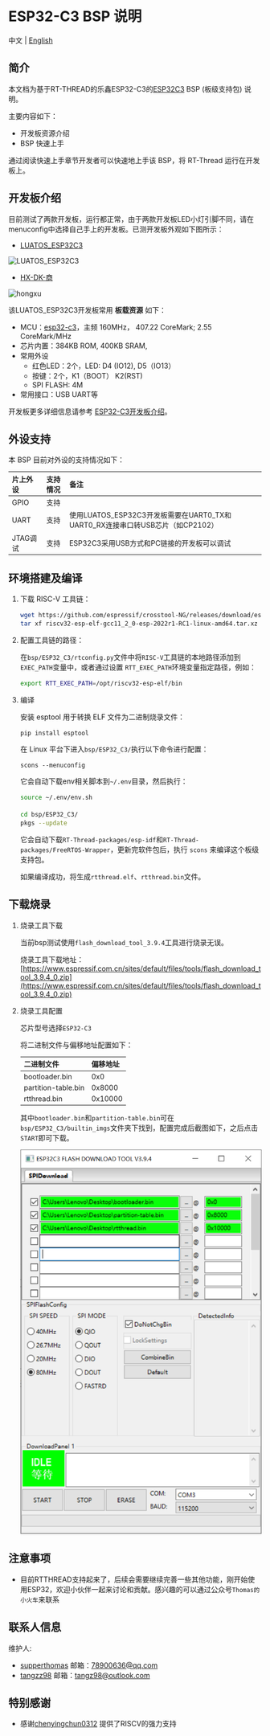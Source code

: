 
# ESP32-C3 BSP 说明

中文 | [English](README.md)

## 简介

本文档为基于RT-THREAD的乐鑫ESP32-C3的[ESP32C3](http://luatos.com/t/esp32c3) BSP (板级支持包) 说明。

主要内容如下：

- 开发板资源介绍
- BSP 快速上手

通过阅读快速上手章节开发者可以快速地上手该 BSP，将 RT-Thread 运行在开发板上。

## 开发板介绍

目前测试了两款开发板，运行都正常，由于两款开发板LED小灯引脚不同，请在menuconfig中选择自己手上的开发板。已测开发板外观如下图所示：

- [LUATOS_ESP32C3](https://wiki.luatos.com/chips/esp32c3/board.html)

![LUATOS_ESP32C3](images/luatos_esp32c3.png)

- [HX-DK-商](https://docs.wireless-tech.cn/doc/7/)

![hongxu](images/hx_shang.png)



该LUATOS_ESP32C3开发板常用 **板载资源** 如下：

- MCU：[esp32-c3](https://www.espressif.com/sites/default/files/documentation/esp32-c3_datasheet_en.pdf)，主频  160MHz， 407.22 CoreMark; 2.55  CoreMark/MHz
- 芯片内置：384KB ROM,  400KB SRAM,
- 常用外设
  - 红色LED：2个，LED: D4 (IO12), D5（IO13）
  - 按键：2个，K1（BOOT） K2(RST)
  - SPI FLASH: 4M 
- 常用接口：USB UART等

开发板更多详细信息请参考 [ESP32-C3开发板介绍](https://wiki.luatos.com/chips/esp32c3/board.html)。

## 外设支持

本 BSP 目前对外设的支持情况如下：

| **片上外设**      | **支持情况** | **备注**                              |
| :----------------- | :----------: | :------------------------------------- |
| GPIO              |     支持     |  |
| UART              |     支持     | 使用LUATOS_ESP32C3开发板需要在UART0_TX和UART0_RX连接串口转USB芯片（如CP2102）|
| JTAG调试          |     支持     | ESP32C3采用USB方式和PC链接的开发板可以调试                                |

## 环境搭建及编译

1. 下载 RISC-V 工具链：

    ```sh
    wget https://github.com/espressif/crosstool-NG/releases/download/esp-2022r1-RC1/riscv32-esp-elf-gcc11_2_0-esp-2022r1-RC1-linux-amd64.tar.xz
    tar xf riscv32-esp-elf-gcc11_2_0-esp-2022r1-RC1-linux-amd64.tar.xz
    ```

  2. 配置工具链的路径：

     在`bsp/ESP32_C3/rtconfig.py`文件中将`RISC-V`工具链的本地路径添加到`EXEC_PATH`变量中，或者通过设置 `RTT_EXEC_PATH`环境变量指定路径，例如：

     ```sh
     export RTT_EXEC_PATH=/opt/riscv32-esp-elf/bin
     ```

  3. 编译

     安装 esptool 用于转换 ELF 文件为二进制烧录文件：

     ```sh
     pip install esptool
     ```

     在 Linux 平台下进入`bsp/ESP32_C3/`执行以下命令进行配置：

     ```
     scons --menuconfig
     ```

     它会自动下载env相关脚本到`~/.env`目录，然后执行：

     ```sh
     source ~/.env/env.sh
     
     cd bsp/ESP32_C3/
     pkgs --update
     ```

     它会自动下载`RT-Thread-packages/esp-idf`和`RT-Thread-packages/FreeRTOS-Wrapper`，更新完软件包后，执行 `scons` 来编译这个板级支持包。

     如果编译成功，将生成`rtthread.elf`、`rtthread.bin`文件。

## 下载烧录

1. 烧录工具下载

    当前bsp测试使用`flash_download_tool_3.9.4`工具进行烧录无误。

    烧录工具下载地址：[https://www.espressif.com.cn/sites/default/files/tools/flash_download_tool_3.9.4_0.zip](https://www.espressif.com.cn/sites/default/files/tools/flash_download_tool_3.9.4_0.zip)

2. 烧录工具配置

    芯片型号选择`ESP32-C3`

    将二进制文件与偏移地址配置如下：

    | 二进制文件          | 偏移地址 |
    | ------------------- | -------- |
    | bootloader.bin      | 0x0      |
    | partition-table.bin | 0x8000   |
    | rtthread.bin        | 0x10000  |

    其中`bootloader.bin`和`partition-table.bin`可在`bsp/ESP32_C3/builtin_imgs`文件夹下找到，配置完成后截图如下，之后点击`START`即可下载。

    ![flash_download_tools](images/flash_download_tools.png)

## 注意事项

- 目前RTTHREAD支持起来了，后续会需要继续完善一些其他功能，刚开始使用ESP32，欢迎小伙伴一起来讨论和贡献。感兴趣的可以通过公众号`Thomas的小火车`来联系

## 联系人信息

维护人:

-  [supperthomas](https://github.com/supperthomas) 邮箱：<78900636@qq.com>
-  [tangzz98](https://github.com/tangzz98) 邮箱：<tangz98@outlook.com>

## 特别感谢

- 感谢[chenyingchun0312](https://github.com/chenyingchun0312) 提供了RISCV的强力支持
